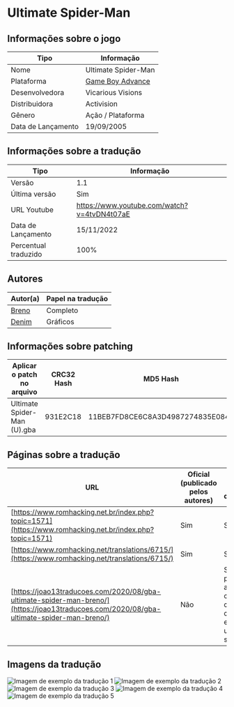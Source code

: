 # Ultimate Spider-Man

## Informações sobre o jogo

| Tipo | Informação |
| ----------- | ----------- |
| Nome | Ultimate Spider\-Man |
| Plataforma | [Game Boy Advance](../) |
| Desenvolvedora | Vicarious Visions |
| Distribuidora | Activision |
| Gênero | Ação / Plataforma |
| Data de Lançamento | 19/09/2005 |

## Informações sobre a tradução

| Tipo | Informação |
| ----------- | ----------- |
| Versão | 1\.1 |
| Última versão | Sim |
| URL Youtube | https://www.youtube.com/watch?v=4tvDN4t07aE |
| Data de Lançamento | 15/11/2022 |
| Percentual traduzido | 100% |

## Autores

| Autor(a) | Papel na tradução |
| ----------- | ----------- |
| [Breno](../../../autores/breno/) | Completo |
| [Denim](../../../autores/denim/) | Gráficos |

## Informações sobre patching

| Aplicar o patch no arquivo | CRC32 Hash | MD5 Hash |
| ----------- | ----------- | ----------- |
| Ultimate Spider\-Man \(U\)\.gba | 931E2C18 | 11BEB7FD8CE6C8A3D4987274835E0843 |

## Páginas sobre a tradução

| URL | Oficial (publicado pelos autores) | Possuí link de download |
| ----------- | ----------- | ----------- |
| [https://www.romhacking.net.br/index.php?topic=1571](https://www.romhacking.net.br/index.php?topic=1571) | Sim | Sim |
| [https://www.romhacking.net/translations/6715/](https://www.romhacking.net/translations/6715/) | Sim | Sim |
| [https://joao13traducoes.com/2020/08/gba-ultimate-spider-man-breno/](https://joao13traducoes.com/2020/08/gba-ultimate-spider-man-breno/) | Não | Sim, porém o arquivo ou página de download exige uma senha |

## Imagens da tradução

![Imagem de exemplo da tradução 1](1.png)
![Imagem de exemplo da tradução 2](2.png)
![Imagem de exemplo da tradução 3](3.png)
![Imagem de exemplo da tradução 4](4.png)
![Imagem de exemplo da tradução 5](5.png)